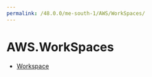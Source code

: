 ```yaml
---
permalink: /48.0.0/me-south-1/AWS/WorkSpaces/
---
```


# AWS.WorkSpaces



* [Workspace](Workspace.md)